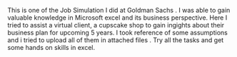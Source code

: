 This is one of the Job Simulation I did at Goldman Sachs .
I was able to gain valuable knowledge in Microsoft excel and its business perspective.
Here I tried to assist a virtual client, a cupscake shop to gain ingights about their business plan for upcoming 5 years.
I took reference of some assumptions and i tried to upload all of them in attached files .
Try all the tasks and get some hands on skills in excel.
